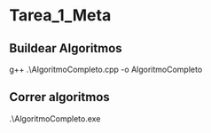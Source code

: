 # Tarea_1_Meta

## Buildear Algoritmos
g++ .\AlgoritmoCompleto.cpp -o AlgoritmoCompleto

## Correr algoritmos
.\AlgoritmoCompleto.exe